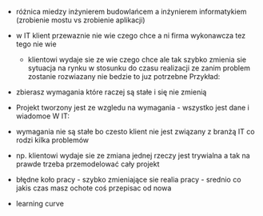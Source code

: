 - różnica miedzy inżynierem budowlańcem a inżynierem informatykiem (zrobienie mostu vs zrobienie aplikacji)
- w IT klient przewaznie nie wie czego chce a ni firma wykonawcza tez tego nie wie
	- klientowi wydaje sie ze wie czego chce ale tak szybko zmienia sie sytuacja na rynku w stosunku do czasu realizacji ze zanim problem zostanie rozwiazany nie bedzie to juz potrzebne
Przykład:
- zbierasz wymagania które raczej są stałe i się nie zmienią
- Projekt tworzony jest ze wzgledu na wymagania - wszystko jest dane i wiadomoe
W IT:
- wymagania nie są stałe bo czesto klient nie jest związany z branżą IT co rodzi kilka problemów 
- np. klientowi wydaje sie ze zmiana jednej rzeczy jest trywialna a tak na prawde trzeba przemodelować cały projekt


- błędne koło pracy - szybko zmieniające sie realia pracy - srednio co jakis czas masz ochote coś przepisac od nowa
- learning curve 

